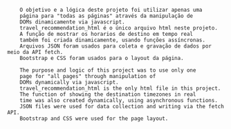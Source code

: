         O objetivo e a lógica deste projeto foi utilizar apenas uma 
        página para "todas as páginas" através da manipulação de
        DOMs dinamicamente via javascript. 
        travel_recommendation_html é o único arquivo html neste projeto. 
        A função de mostrar os horarios de destino em tempo real 
        também foi criada dinamicamente, usando funções assíncronas. 
        Arquivos JSON foram usados ​​para coleta e gravação de dados por meio da API fetch.
        Bootstrap e CSS foram usados ​​para o layout da página.
                
        The purpose and logic of this project was to use only one 
        page for "all pages" through manipulation of
        DOMs dynamically via javascript. 
        travel_recommendation_html is the only html file in this project. 
        The function of showing the destination timezones in real 
        time was also created dynamically, using asynchronous functions. 
        JSON files were used for data collection and writing via the fetch API.
        Bootstrap and CSS were used for the page layout.
